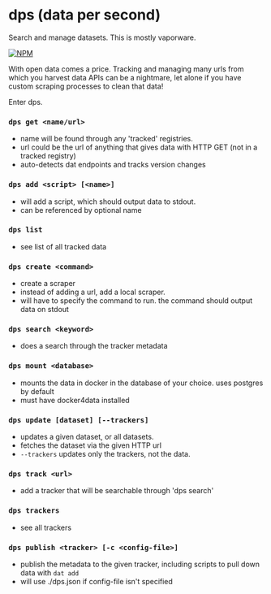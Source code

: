 # dps (data per second)

Search and manage datasets. This is mostly vaporware.

[![NPM](https://nodei.co/npm/dps.png)](https://nodei.co/npm/dps/)

With open data comes a price. Tracking and managing many urls from which you harvest data APIs can be a nightmare, let alone if you have custom scraping processes to clean that data!

Enter dps.

### `dps get <name/url>`
  * name will be found through any 'tracked' registries.
  * url could be the url of anything that gives data with HTTP GET (not in a tracked registry)
  * auto-detects dat endpoints and tracks version changes

### `dps add <script> [<name>]`
  * will add a script, which should output data to stdout.
  * can be referenced by optional name

### `dps list`
  * see list of all tracked data

### `dps create <command>`
  * create a scraper
  * instead of adding a url, add a local scraper.
  * will have to specify the command to run. the command should output data on stdout

### `dps search <keyword>`
  * does a search through the tracker metadata

### `dps mount <database>`
  * mounts the data in docker in the database of your choice. uses postgres by default
  * must have docker4data installed

### `dps update [dataset] [--trackers]`
  * updates a given dataset, or all datasets.
  * fetches the dataset via the given HTTP url
  * `--trackers` updates only the trackers, not the data.

### `dps track <url>`
  * add a tracker that will be searchable through 'dps search'

### `dps trackers`
  * see all trackers

### `dps publish <tracker> [-c <config-file>]`
  * publish the metadata to the given tracker, including scripts to pull down data with `dat add`
  * will use ./dps.json if config-file isn't specified
